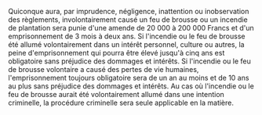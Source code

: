 Quiconque aura, par imprudence, négligence, inattention
ou inobservation des règlements, involontairement causé un feu de
brousse ou un incendie de plantation sera punie d'une amende de 20 000 à
200 000 Francs et d'un emprisonnement de 3 mois à deux ans.
Si l'incendie ou le feu de brousse été allumé volontairement dans un
intérêt personnel, culture ou autres, la peine d'emprisonnement qui
pourra être élevé jusqu'à cinq ans est obligatoire sans préjudice des
dommages et intérêts.
Si l'incendie ou le feu de brousse volontaire a causé des pertes de vie
humaines, l'emprisonnement toujours obligatoire sera de un an au moins
et de 10 ans au plus sans préjudice des dommages et intérêts.
Au cas où l'incendie ou le feu de brousse aurait été volon­tairement
allumé dans une intention criminelle, la procédure criminelle sera seule
applicable en la matière.